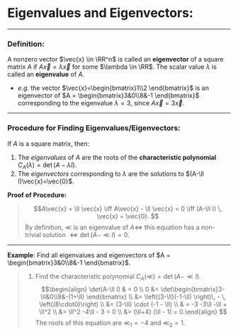 # Eigenvalues and Eigenvectors:
***



### **Definition:**

A nonzero vector $\vec{x} \in \RR^n$ is called an **eigenvector** of a square matrix $A$ if $A\vec{x} = \lambda \vec{x}$ for some $\lambda \in \RR$.  The scalar value $\lambda$ is called an **eigenvalue** of $A$. 

- *e.g.* the vector $\vec{x}=\begin{bmatrix}1\\2 \end{bmatrix}$ is an eigenvector of $A = \begin{bmatrix}3&0\\8&-1 \end{bmatrix}$ corresponding to the eigenvalue $\lambda = 3$, since $A\vec{x} = 3\vec{x}.$

***

### Procedure for Finding Eigenvalues/Eigenvectors:

If $A$ is a square matrix, then:

1. The *eigenvalues* of $A$ are the roots of the **characteristic polynomial** $C_A(\lambda) = \det(A-\lambda I).$
2. The *eigenvectors* corresponding to $\lambda$ are the solutions to $(A-\ll I)\vec{x}=\vec{0}$.

**Proof of Procedure:** 

>  $$A\vec{x} = \ll \vec{x}	\iff A\vec{x} - \ll \vec{x} = 0 \iff (A-\ll I) \, \vec{x} = \vec{0}.  $$
> By definition, $\ll$ is an eigenvalue of $A \iff$ this equation has a non-trivial solution $\iff  \det(A-\ll I) = 0.$  

***

**Example**: Find all eigenvalues and eigenvectors of $A = \begin{bmatrix}3&0\\8&-1 \end{bmatrix}$.

> 1. Find the characteristic polynomial $C_A(\ll) = \det(A-\ll I).$
> $$\begin{align} \det(A-\ll I) & = 0 \\ 0 &= \det\begin{bmatrix}3-\ll&0\\8&-(1+\ll) \end{bmatrix} \\ &= \left((3-\ll)(-1-\ll) \right)\, - \, \left((8\cdot0)\right)   \\ &= (3-\ll) \cdot (-1 - \ll) \\ & = -3 -3\ll -\ll + \ll^2 \\ &= \ll^2 -4\ll - 3 = 0 \\ &= (\ll+4) (\ll - 1) = 0.\end{align} $$
> The roots of this equation are $\ll_1 = -4$ and $\ll_2 = 1.$